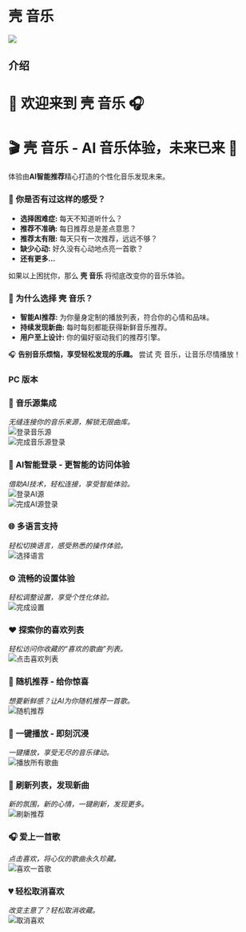 # 壳 音乐

![](../core/backend/icons/origin.png)

## 介绍

# 🎵 欢迎来到 **壳 音乐** 🎧
# 🎬 **壳 音乐 - AI 音乐体验，未来已来** 🚀

体验由**AI智能推荐**精心打造的个性化音乐发现未来。

### 🤔 **你是否有过这样的感受？**
- **选择困难症:** 每天不知道听什么？
- **推荐不准确:** 每日推荐总是差点意思？
- **推荐太有限:** 每天只有一次推荐，远远不够？
- **缺少心动:** 好久没有心动地点亮一首歌？
- **还有更多...**

如果以上困扰你，那么 **壳 音乐** 将彻底改变你的音乐体验。

### 🚀 **为什么选择 壳 音乐？**
- **智能AI推荐:** 为你量身定制的播放列表，符合你的心情和品味。
- **持续发现新曲:** 每时每刻都能获得新鲜音乐推荐。
- **用户至上设计:** 你的偏好驱动我们的推荐引擎。

🎧 **告别音乐烦恼，享受轻松发现的乐趣。** 尝试 壳 音乐，让音乐尽情播放！


### PC 版本

### 🎵 **音乐源集成**
*无缝连接你的音乐来源，解锁无限曲库。*  
![登录音乐源](../picture/zh/zh_login_music_source.gif)  
![完成音乐源登录](../picture/zh/zh_login_music_source_complete.gif)

### 🤖 **AI智能登录 - 更智能的访问体验**
*借助AI技术，轻松连接，享受智能体验。*  
![登录AI源](../picture/zh/zh_login_ai_source.gif)  
![完成AI源登录](../picture/zh/zh_login_ai_source_complete.gif)

### 🌐 **多语言支持**
*轻松切换语言，感受熟悉的操作体验。*  
![选择语言](../picture/zh/zh_select_lng.gif)

### ⚙️ **流畅的设置体验**
*轻松调整设置，享受个性化体验。*  
![完成设置](../picture/zh/zhn_setting_complete.gif)

### ❤️ **探索你的喜欢列表**
*轻松访问你收藏的“喜欢的歌曲”列表。*  
![点击喜欢列表](../picture/zh/zh_click_like_list.gif)

### 🔀 **随机推荐 - 给你惊喜**
*想要新鲜感？让AI为你随机推荐一首歌。*  
![随机推荐](../picture/zh/zh_click_rand_recommend.gif)

### 🎼 **一键播放 - 即刻沉浸**
*一键播放，享受无尽的音乐律动。*  
![播放所有歌曲](../picture/zh/zh_click_playall.gif)

### 🔄 **刷新列表，发现新曲**
*新的氛围，新的心情，一键刷新，发现更多。*  
![刷新推荐](../picture/zh/zh_click_refresh(bug).gif)

### 🎧 **爱上一首歌**
*点击喜欢，将心仪的歌曲永久珍藏。*  
![喜欢一首歌](../picture/zh/zh_like_song.gif)

### 💔 **轻松取消喜欢**
*改变主意了？轻松取消收藏。*  
![取消喜欢](../picture/zh/zh_unlike_song.gif)  
